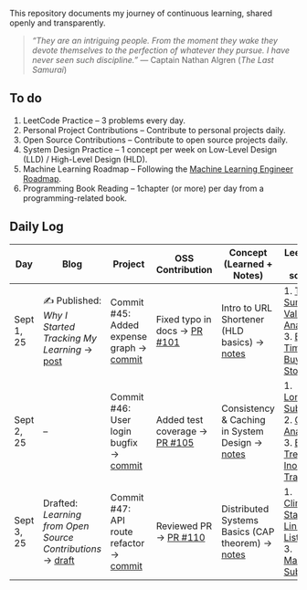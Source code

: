 This repository documents my journey of continuous learning, shared openly and transparently.




> *“They are an intriguing people. From the moment they wake they devote themselves to the perfection of whatever they pursue. I have never seen such discipline.”* — Captain Nathan Algren (*The Last Samurai*)  


## To do

1. LeetCode Practice – 3 problems every day.  
2. Personal Project Contributions – Contribute to personal projects daily.  
3. Open Source Contributions – Contribute to open source projects daily.  
4. System Design Practice – 1 concept per week on Low-Level Design (LLD) / High-Level Design (HLD).  
5. Machine Learning Roadmap  – Following the [Machine Learning Engineer Roadmap](https://roadmap.sh/r/ml-engineer-3dqvu).  
6. Programming Book Reading – 1chapter (or more) per day from a programming-related book.  

<!-- 
---

## Personal Reflection  

> *"I am facing impostor syndrome. I don’t feel fully ready yet. With graduation coming in 2026, it’s already time to apply for Summer 2026 internships and prepare for my first job after graduation, but I want to try something different — maybe even a little crazy. I want to dedicate one full semester to sharpening myself, filling the gaps in my resume, and building real confidence in all the things I supposedly know. Like a samurai who spends his life sharpening his blade for the day of battle, I want to prepare with discipline and focus, so when my time comes, I will stand ready."*  -->




## Daily Log  

<!--
| Post | Date           | Topics                                                                 | Status        |
|------|---------------|------------------------------------------------------------------------|---------------|
| 0    | Sept 1st, 2025 | Packing for the journey: planning, crafting schedules and plans, unveiling my blog | ██████████ 100% |
| 1    | Sept 2nd, 2025 | LeetCode warm-up, Machine Learning roadmap intro, programming book (Chapter 1)     | ██████░░░░ 60%  |
| 2    | Sept 3rd, 2025 | System Design session (LLD basics), personal project contribution                   | ████░░░░░░ 40%  |
-->
| Day        | Blog                                                   | Project                                          | OSS Contribution                                     | Concept (Learned + Notes)                                                                  | LeetCode (3 solved)                                                                                   | Resources (Books/Links)                                | Daily Avg |
|------------|--------------------------------------------------------|--------------------------------------------------|------------------------------------------------------|--------------------------------------------------------------------------------------------|--------------------------------------------------------------------------------------------------------|--------------------------------------------------------|-----------|
| Sept 1, 25 | ✍ Published: *Why I Started Tracking My Learning* → [post](https://myblog.com/why-tracking) | Commit #45: Added expense graph → [commit](https://github.com/rajil/bills-spender/commit/45) | Fixed typo in docs → [PR #101](https://github.com/someOSS/project/pull/101)                | Intro to URL Shortener (HLD basics) → [notes](notes/url-shortener-hld.md)                 | 1. [Two Sum](solutions/two-sum.md)  2. [Valid Anagram](solutions/valid-anagram.md)  3. [Best Time to Buy/Sell Stock](solutions/buy-sell-stock.md) | [Deep Learning Book](https://deeplearningbook.org/)    | 100%      |
| Sept 2, 25 | –                                                      | Commit #46: User login bugfix → [commit](https://github.com/rajil/bills-spender/commit/46) | Added test coverage → [PR #105](https://github.com/someOSS/project/pull/105)              | Consistency & Caching in System Design → [notes](notes/system-design-caching.md)          | 1. [Longest Substring](solutions/longest-substring.md)  2. [Group Anagrams](solutions/group-anagrams.md)  3. [Binary Tree Inorder Traversal](solutions/inorder.md) | [System Design Primer](https://github.com/donnemartin/system-design-primer) | 80%       |
| Sept 3, 25 | Drafted: *Learning from Open Source Contributions* → [draft](https://myblog.com/drafts/oss-learning) | Commit #47: API route refactor → [commit](https://github.com/rajil/bills-spender/commit/47) | Reviewed PR → [PR #110](https://github.com/someOSS/project/pull/110)                       | Distributed Systems Basics (CAP theorem) → [notes](notes/cap-theorem.md)                  | 1. [Climbing Stairs](solutions/climbing-stairs.md)  2. [Linked List Cycle](solutions/linked-list-cycle.md)  3. [Maximum Subarray](solutions/max-subarray.md) | [Designing Data-Intensive Apps](https://dataintensive.net/) | 90%       |

